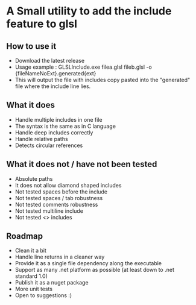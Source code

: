 # A Small utility to add the include feature to glsl
## How to use it
* Download the latest release
* Usage example : GLSLInclude.exe filea.glsl fileb.glsl -o {fileNameNoExt}.generated{ext}
* This will output the file with includes copy pasted into the "generated" file where the include line lies.

## What it does
* Handle multiple includes in one file
* The syntax is the same as in C language
* Handle deep includes correctly
* Handle relative paths
* Detects circular references

## What it does not / have not been tested
* Absolute paths
* It does not allow diamond shaped includes
* Not tested spaces before the include
* Not tested spaces / tab robustness
* Not tested comments robustness
* Not tested multiline include
* Not tested <> includes

## Roadmap
* Clean it a bit
* Handle line returns in a cleaner way
* Provide it as a single file dependency along the executable
* Support as many .net platform as possible (at least down to .net standard 1.0)
* Publish it as a nuget package
* More unit tests
* Open to suggestions :)

